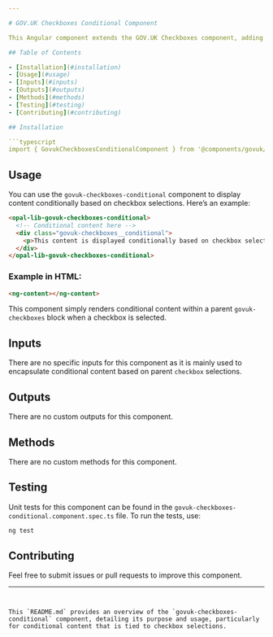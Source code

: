 ```yaml
---

# GOV.UK Checkboxes Conditional Component

This Angular component extends the GOV.UK Checkboxes component, adding support for conditional content that can be displayed based on the selection of a checkbox.

## Table of Contents

- [Installation](#installation)
- [Usage](#usage)
- [Inputs](#inputs)
- [Outputs](#outputs)
- [Methods](#methods)
- [Testing](#testing)
- [Contributing](#contributing)

## Installation

```typescript
import { GovukCheckboxesConditionalComponent } from '@components/govuk/govuk-checkboxes-conditional/govuk-checkboxes-conditional.component';
```

## Usage

You can use the `govuk-checkboxes-conditional` component to display content conditionally based on checkbox selections. Here’s an example:

```html
<opal-lib-govuk-checkboxes-conditional>
  <!-- Conditional content here -->
  <div class="govuk-checkboxes__conditional">
    <p>This content is displayed conditionally based on checkbox selection.</p>
  </div>
</opal-lib-govuk-checkboxes-conditional>
```

### Example in HTML:

```html
<ng-content></ng-content>
```

This component simply renders conditional content within a parent `govuk-checkboxes` block when a checkbox is selected.

## Inputs

There are no specific inputs for this component as it is mainly used to encapsulate conditional content based on parent `checkbox` selections.

## Outputs

There are no custom outputs for this component.

## Methods

There are no custom methods for this component.

## Testing

Unit tests for this component can be found in the `govuk-checkboxes-conditional.component.spec.ts` file. To run the tests, use:

```bash
ng test
```

## Contributing

Feel free to submit issues or pull requests to improve this component.

---
```


This `README.md` provides an overview of the `govuk-checkboxes-conditional` component, detailing its purpose and usage, particularly for conditional content that is tied to checkbox selections.
